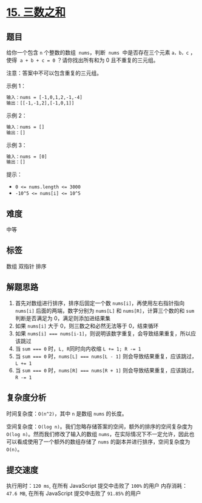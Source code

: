 # [15. 三数之和](https://leetcode-cn.com/problems/3sum/)

## 题目

给你一个包含 `n` 个整数的数组  `nums`，判断  `nums`  中是否存在三个元素 `a，b，c` ，使得  `a + b + c = 0` ？请你找出所有和为 0 且不重复的三元组。

注意：答案中不可以包含重复的三元组。

示例 1：

```txt
输入：nums = [-1,0,1,2,-1,-4]
输出：[[-1,-1,2],[-1,0,1]]
```

示例 2：

```txt
输入：nums = []
输出：[]
```

示例 3：

```txt
输入：nums = [0]
输出：[]
```

提示：

- `0 <= nums.length <= 3000`
- `-10^5 <= nums[i] <= 10^5`

## 难度

中等

## 标签

数组 双指针 排序

## 解题思路

1. 首先对数组进行排序，排序后固定一个数 `nums[i]`，再使用左右指针指向 `nums[i]` 后面的两端，数字分别为 `nums[L]` 和 `nums[R]`，计算三个数的和 `sum` 判断是否满足为 0，满足则添加进结果集
2. 如果 `nums[i]` 大于 0，则三数之和必然无法等于 0，结束循环
3. 如果 `nums[i] === nums[i-1]`，则说明该数字重复，会导致结果重复，所以应该跳过
4. 当 `sum === 0` 时，`L, R`同时向内收缩 `L += 1; R -= 1`
5. 当 `sum === 0` 时，`nums[L] === nums[L - 1]` 则会导致结果重复，应该跳过，`L += 1`
6. 当 `sum === 0` 时，`nums[R] === nums[R + 1]` 则会导致结果重复，应该跳过，`R -= 1`

## 复杂度分析

时间复杂度：`O(n^2)`，其中 `n` 是数组 `nums` 的长度。

空间复杂度：`O(log n)`。我们忽略存储答案的空间，额外的排序的空间复杂度为 `O(log n)`。然而我们修改了输入的数组 `nums`，在实际情况下不一定允许，因此也可以看成使用了一个额外的数组存储了 `nums` 的副本并进行排序，空间复杂度为 `O(n)`。

## 提交速度

执行用时：`120 ms`, 在所有 JavaScript 提交中击败了 `100%` 的用户
内存消耗：`47.6 MB`, 在所有 JavaScript 提交中击败了 `91.85%` 的用户
